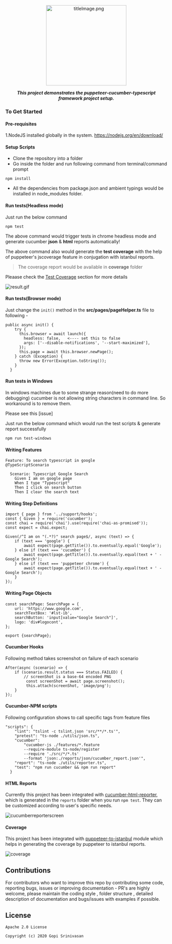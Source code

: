 <p align="center">
<img src= "./images/pct.png" height=250
alt="titleImage.png"/>
</p>

<p align="center">
   <i><strong>This project demonstrates the puppeteer-cucumber-typescript framework project setup.
</strong></i>
<p>

### To Get Started

#### Pre-requisites

1.NodeJS installed globally in the system.
https://nodejs.org/en/download/

#### Setup Scripts

- Clone the repository into a folder
- Go inside the folder and run following command from terminal/command prompt

```
npm install
```

- All the dependencies from package.json and ambient typings would be installed in node_modules folder.

#### Run tests(Headless mode)

Just run the below command

```
npm test
```

The above command would trigger tests in chrome headless mode and generate cucumber **json** & **html** reports automatically!

The above command also would generate the **test coverage** with the help of puppeteer's jscoverage feature in conjugation with istanbul reports.

> The coverage report would be available in **coverage** folder

Pleaase check the [Test Coverage](#Coverage) section for more details

<p>
<img src= "./images/result.gif" alt="result.gif"/>
</p>

#### Run tests(Browser mode)

Just change the `init()` method in the **src/pages/pageHelper.ts** file to following -

```
public async init() {
    try {
      this.browser = await launch({
        headless: false,   <---- set this to false
        args: ['--disable-notifications', '--start-maximized'],
      });
      this.page = await this.browser.newPage();
    } catch (Exception) {
      throw new Error(Exception.toString());
    }
  }
```

#### Run tests in Windows

In windows machines due to some strange reason(need to do more debugging) cucumber is not allowing string characters in command line. So workaround is to remove them.

Please see this [issue]

Just run the below command which would run the test scripts & generate report successfully

```
npm run test-windows
```

#### Writing Features

```
Feature: To search typescript in google
@TypeScriptScenario

  Scenario: Typescript Google Search
    Given I am on google page
    When I type "Typescript"
    Then I click on search button
    Then I clear the search text
```

#### Writing Step Definitions

```
import { page } from '../support/hooks';
const { Given } = require('cucumber');
const chai = require('chai').use(require('chai-as-promised'));
const expect = chai.expect;

Given(/^I am on "(.*?)" search page$/, async (text) => {
    if (text === 'google') {
        await expect(page.getTitle()).to.eventually.equal('Google');
    } else if (text === 'cucumber') {
        await expect(page.getTitle()).to.eventually.equal(text + ' - Google Search');
    } else if (text === 'puppeteer chrome') {
        await expect(page.getTitle()).to.eventually.equal(text + ' - Google Search');
    }
});

```

#### Writing Page Objects

```
const searchPage: SearchPage = {
    url: 'https://www.google.com',
    searchTextBox: '#lst-ib',
    searchButton: 'input[value="Google Search"]',
    logo: 'div#logocont',
};

export {searchPage};
```

#### Cucumber Hooks

Following method takes screenshot on failure of each scenario

```
After(async (scenario) => {
    if (scenario.result.status === Status.FAILED) {
        // screenShot is a base-64 encoded PNG
         const screenShot = await page.screenshot();
         this.attach(screenShot, 'image/png');
    }
});
```

#### Cucumber-NPM scripts

Following configuration shows to call specific tags from feature files

```
"scripts": {
    "lint": "tslint -c tslint.json 'src/**/*.ts'",
    "pretest": "ts-node ./utils/json.ts",
    "cucumber":
        "cucumber-js ./features/*.feature
        --require-module ts-node/register
        --require './src/*/*.ts'
        --format 'json:./reports/json/cucumber_report.json'",
    "report": "ts-node ./utils/reporter.ts",
    "test": "npm run cucumber && npm run report"
  }
```

#### HTML Reports

Currently this project has been integrated with [cucumber-html-reporter](https://github.com/gkushang/cucumber-html-reporter), which is generated in the `reports` folder when you run `npm test`.
They can be customized according to user's specific needs.

![cucumberreporterscreen](./images/report.png)

#### Coverage

This project has been integrated with [puppeteer-to-istanbul](https://github.com/istanbuljs/puppeteer-to-istanbul) module which helps in generating the coverage by puppeteer to istanbul reports.

![coverage](./images/coverage.png)

## Contributions

For contributors who want to improve this repo by contributing some code, reporting bugs, issues or improving documentation - PR's are highly welcome, please maintain the coding style , folder structure , detailed description of documentation and bugs/issues with examples if possible.

## License

```
Apache 2.0 License

Copyright (c) 2020 Gopi Srinivasan
```
